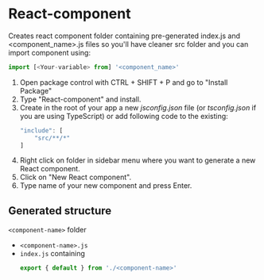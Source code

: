 # React-component
Creates react component folder containing pre-generated index.js and &lt;component_name&gt;.js files so you'll have cleaner src folder and you can import component using:
```javascript
import [<Your-variable> from] '<component_name>'
```

1. Open package control with CTRL + SHIFT + P and go to "Install Package"
2. Type "React-component" and install.
3. Create in the root of your app a new *jsconfig.json* file (or *tsconfig.json* if you are using TypeScript) or add following code to the existing:
    ```javascript
    "include": [
        "src/**/*"
    ]
    ```
4. Right click on folder in sidebar menu where you want to generate a new React component.
5. Click on "New React component".
6. Type name of your new component and press Enter.

## Generated structure
`<component-name>` folder
- `<component-name>.js`
- `index.js` containing
    ```javascript
    export { default } from './<component-name>'
    ```
